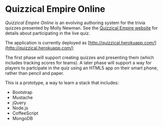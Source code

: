 Quizzical Empire Online
====

_Quizzical Empire Online_ is an evolving authoring system for the trivia quizzes
presented by Molly Newman. See the
[Quizzical Empire website](http://quizzicalempire.com/) for details about participating in the live quiz. 

The application is currently deployed as
[http://quizzical.herokuapp.com/](http://quizzical.herokuapp.com/)

The first phase will support creating quizzes and presenting them (which
includes tracking scores for teams).  A later phase will support a way for
players to partcipate in the quiz using an HTML5 app on their smart phone,
rather than pencil and paper.

This is a prototype, a way to learn a stack that includes:

* Bootstrap
* Mustache
* jQuery
* Node.js
* CoffeeScript
* MongoDB






